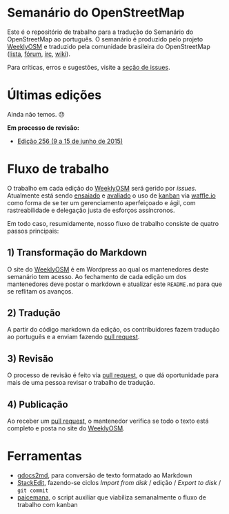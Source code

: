 # Semanário do OpenStreetMap

Este é o repositório de trabalho para a tradução do Semanário do OpenStreetMap ao português. O semanário é produzido pelo projeto [WeeklyOSM] e traduzido pela comunidade brasileira do OpenStreetMap ([lista], [fórum], [irc], [wiki]).

Para críticas, erros e sugestões, visite a [seção de issues][issues].

# Últimas edições

Ainda não temos. :disappointed:

**Em processo de revisão:**
- [Edição 256 (9 a 15 de junho de 2015)][edicao-pendente]

# Fluxo de trabalho

O trabalho em cada edição do [WeeklyOSM] será gerido por _issues_. Atualmente está sendo [ensaiado][kanban-ensaio] e [avaliado][kanban-avaliacao] o uso de [kanban] via [waffle.io] como forma de se ter um gerenciamento aperfeiçoado e ágil, com rastreabilidade e delegação justa de esforços assíncronos.

Em todo caso, resumidamente, nosso fluxo de trabalho consiste de quatro passos principais:

## 1) Transformação do Markdown

O site do [WeeklyOSM] é em Wordpress ao qual os mantenedores deste semanário tem acesso. Ao fechamento de cada edição um dos mantenedores deve postar o markdown e atualizar este `README.md` para que se reflitam os avanços.

## 2) Tradução

A partir do código markdown da edição, os contribuidores fazem tradução ao português e a enviam fazendo [pull request].

## 3) Revisão

O processo de revisão é feito via [pull request], o que dá oportunidade para mais de uma pessoa revisar o trabalho de tradução.

## 4) Publicação

Ao receber um [pull request], o mantenedor verifica se todo o texto está completo e posta no site do [WeeklyOSM].

# Ferramentas

* [gdocs2md], para conversão de texto formatado ao Markdown
* [StackEdit], fazendo-se ciclos _Import from disk_ / edição / _Export to disk_ / `git commit`
* [paicemana], o script auxiliar que viabiliza semanalmente o fluxo de trabalho com kanban


[WeeklyOSM]: weeklyosm.eu
[pull request]: https://help.github.com/articles/using-pull-requests
[lista]: https://lists.openstreetmap.org/listinfo/talk-br
[fórum]: http://forum.openstreetmap.org/viewforum.php?id=74
[irc]: https://scrollback.io/osm-brasil
[wiki]: wiki.openstreetmap.org/wiki/WikiProject_Brazil
[issues]: ../../issues

[gdocs2md]: https://github.com/mangini/gdocs2md
[StackEdit]: https://stackedit.io
[paicemana]: https://github.com/OSMBrasil/paicemana

[kanban]: https://pt.wikipedia.org/wiki/Kanban
[kanban-ensaio]: https://cloud.githubusercontent.com/assets/957501/8384601/7270f08e-1c18-11e5-9f4e-67840d5873e6.png
[kanban-avaliacao]: ../../issues/32#issuecomment-115824681
[waffle.io]: https://waffle.io/OSMBrasil/semanario

[edicao-256]: 256-semanario.md
[edicao-pendente]: 256-semanario.md